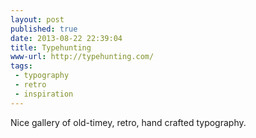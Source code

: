 ```yaml
---
layout: post
published: true
date: 2013-08-22 22:39:04
title: Typehunting
www-url: http://typehunting.com/
tags: 
 - typography
 - retro
 - inspiration
---
```


Nice gallery of old-timey, retro, hand crafted typography.